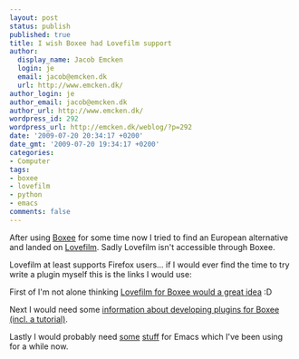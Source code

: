 ```yaml
---
layout: post
status: publish
published: true
title: I wish Boxee had Lovefilm support
author:
  display_name: Jacob Emcken
  login: je
  email: jacob@emcken.dk
  url: http://www.emcken.dk/
author_login: je
author_email: jacob@emcken.dk
author_url: http://www.emcken.dk/
wordpress_id: 292
wordpress_url: http://emcken.dk/weblog/?p=292
date: '2009-07-20 20:34:17 +0200'
date_gmt: '2009-07-20 19:34:17 +0200'
categories:
- Computer
tags:
- boxee
- lovefilm
- python
- emacs
comments: false
---
```

After using [Boxee][1] for some time now I tried to find an European alternative and landed on [Lovefilm][2]. Sadly Lovefilm isn't accessible through Boxee.

Lovefilm at least supports Firefox users... if I would ever find the time to try write a plugin myself this is the links I would use:

First of I'm not alone thinking [Lovefilm for Boxee would a great idea][3] :D

Next I would need some [information about developing plugins for Boxee (incl. a tutorial)][4].

Lastly I would probably need [some][5] [stuff][6] for Emacs which I've been using for a while now.

[1]: http://boxee.tv/
[2]: http://www.lovefilm.com/
[3]: http://getsatisfaction.com/boxee/topics/lovefilm_app
[4]: http://developer.boxee.tv/
[5]: https://launchpad.net/python-mode
[6]: http://python.about.com/b/2007/09/24/emacs-tips-for-python-programmers.htm

